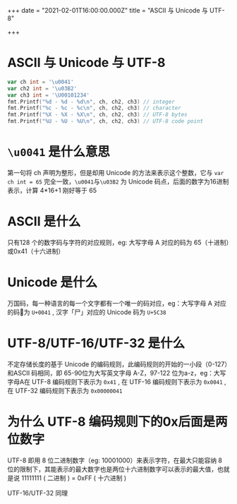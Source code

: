 +++
date = "2021-02-01T16:00:00.000Z"
title = "ASCII 与 Unicode 与 UTF-8"

+++
# ASCII 与 Unicode 与 UTF-8

```go
var ch int = '\u0041'
var ch2 int = '\u03B2'
var ch3 int = '\U00101234'
fmt.Printf("%d - %d - %d\n", ch, ch2, ch3) // integer
fmt.Printf("%c - %c - %c\n", ch, ch2, ch3) // character
fmt.Printf("%X - %X - %X\n", ch, ch2, ch3) // UTF-8 bytes
fmt.Printf("%U - %U - %U\n", ch, ch2, ch3) // UTF-8 code point
```

# `\u0041` 是什么意思

第一句将 ch 声明为整形，但是却用 Unicode 的方法来表示这个整数，它与 `var ch int = 65` 完全一致，`\u0041`与`\u03B2` 为 Unicode 码点，后面的数字为16进制表示，计算 4*16+1 刚好等于 65

# ASCII 是什么

只有128 个的数字码与字符的对应规则，eg: 大写字母 A 对应的码为 65（十进制）或0x41（十六进制）

# Unicode 是什么

万国码，每一种语言的每一个文字都有一个唯一的码对应，eg：大写字母 A 对应的码为 `U+0041` , 汉字「尸」对应的 Unicode 码为 `U+5C38`

# UTF-8/UTF-16/UTF-32  是什么

不定存储长度的基于 Unicode 的编码规则，此编码规则的开始的一小段（0-127）和ASCII 码相同，即 65-90位为大写英文字母 A-Z，97-122 位为a-z，eg：大写字母A在 UTF-8 编码规则下表示为 `0x41` , 在 UTF-16 编码规则下表示为 `0x0041` , 在 UTF-32 编码规则下表示为 `0x00000041`

# 为什么 UTF-8 编码规则下的0x后面是两位数字

UTF-8 即用 8 位二进制数字（eg: 10001000）来表示字符，在最大只能容纳 8 位的限制下，其能表示的最大数字也是两位十六进制数字可以表示的最大值，也就是说 11111111 ( 二进制 ) = 0xFF ( 十六进制 )

UTF-16/UTF-32 同理